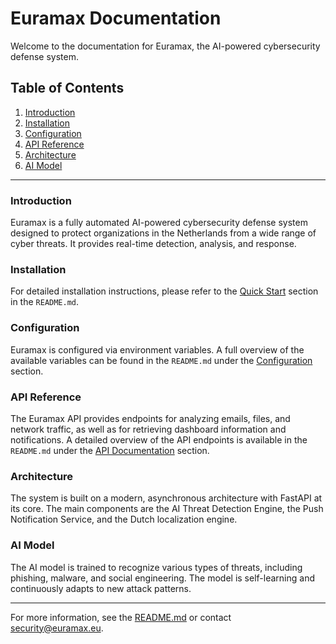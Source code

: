# Euramax Documentation

Welcome to the documentation for Euramax, the AI-powered cybersecurity defense system.

## Table of Contents

1.  [Introduction](#introduction)
2.  [Installation](#installation)
3.  [Configuration](#configuration)
4.  [API Reference](#api-reference)
5.  [Architecture](#architecture)
6.  [AI Model](#ai-model)

---

### Introduction

Euramax is a fully automated AI-powered cybersecurity defense system designed to protect organizations in the Netherlands from a wide range of cyber threats. It provides real-time detection, analysis, and response.

### Installation

For detailed installation instructions, please refer to the [Quick Start](#-quick-start) section in the `README.md`.

### Configuration

Euramax is configured via environment variables. A full overview of the available variables can be found in the `README.md` under the [Configuration](#-configuration) section.

### API Reference

The Euramax API provides endpoints for analyzing emails, files, and network traffic, as well as for retrieving dashboard information and notifications. A detailed overview of the API endpoints is available in the `README.md` under the [API Documentation](#-api-documentation) section.

### Architecture

The system is built on a modern, asynchronous architecture with FastAPI at its core. The main components are the AI Threat Detection Engine, the Push Notification Service, and the Dutch localization engine.

### AI Model

The AI model is trained to recognize various types of threats, including phishing, malware, and social engineering. The model is self-learning and continuously adapts to new attack patterns.

---

For more information, see the [README.md](README.md) or contact [security@euramax.eu](mailto:security@euramax.eu).